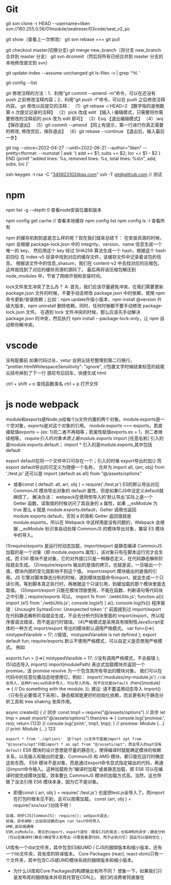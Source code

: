 # Git

git svn clone -r HEAD --username=liken svn://160.255.0.56/01module/seatreser/03code/seat_v2_pc

git show（查看上一次修改）
git svn rebase === git pull

git checkout master(切换分支)
git merge new_branch（将分支 new_branch 合并到 master 分支）
git svn dcommit（然后将所有已经合并到 master 分支的本地修改提交到 svn）

git update-index --assume-unchanged
git ls-files -v | grep '^h\ '

git config --list

git 修改注释的方法：1、利用“git commit --amend -m”命令，可以在还没有 push 之前修改注释内容；2、利用“git push -f”命令，可以在 push 之后修改注释内容。
git 修改以前提交的注释：
（1）git rebase -i HEAD~2 【数字指的是倒数第 n 次提交记录的注释】
（2）pick 改成 edit 【输入 i 编辑模式，只需要将你需要修改的注释前的 pick 改为 edit 即可】
（3）Esq 【退出编辑模式】
（4）:wq 【保存退出】
（5）git commit --amend 【同上有提示，第一行进行你真正需要的修改, 修改完后，保存退出】
（6）git rebase --continue 【退出后，输入最后一步】

git log --since=2022-04-27 --until=2022-06-21 --author="liken" --pretty=tformat: --numstat | awk '{ add += $1; subs += $2; loc += $1 - $2 } END {printf "added lines: %s, removed lines: %s, total lines: %s\n", add, subs, loc }'

ssh-keygen -t rsa -C "345823102@qq.com"
ssh -T git@github.com // 测试

# npm
npm list -g --depth 0 查看node安装位置和版本

npm config get cache // 查看本地缓存
npm config list
npm config ls -l 查看所有

npm 的缓存机制到底是怎么样的呢？现在我们就来总结下：
在安装资源的时候，npm 会根据 package-lock.json 中的 integrity、version、name 信息生成一个唯一的 key。
然后用这个 key 经过 SHA256 算法生成一个 hash，根据这个 hash前四位 在 index-v5 目录中找到对应的缓存文件，该缓存文件中记录着该包的信息。
根据该文件中的信息_shasum，我们在 content-v2 中去找对应的压缩包，这样就找到了对应的缓存资源的源码了。
最后再将该压缩包解压到 node_modules 中，节省了网络开销和安装时间。

lock文件发生冲突了怎么办？
A: 首先，我们应该尽量避免冲突，在我们需要更新 package.json 文件的时候，不要手动去修改 package.json 中的依赖，使用 npm 命令更新/安装依赖；比如：npm update升级小版本、npm install @version 升级大版本、npm uninstall 删除依赖。同时，任何时候都不要手动修改 package-lock.json 文件。
在遇到 lock 文件冲突的时候，那么应该先手动解决 package.json 的冲突，然后执行 npm install --package-lock-only，让 npm 自动帮你解冲突。

# vscode

没有配置前 如果代码过长，vetur 会把尖括号整理到第二行换行， "prettier.htmlWhitespaceSensitivity": "ignore", //包裹文字时候结束标签的结尾尖括号掉到了下一行
感叹号后回车，快捷生成 html

ctrl + shift + o 查找函数类名
ctrl + p 打开文件

# js  node webpack
module和exports是Node.js给每个js文件内置的两个对象。module.exports是一个空对象，exports是对这个对象的引用。
module.exports === exports，若直接赋值exports = {ex: 1}则二者不再相等；若属性赋值exports.ex = 1，则二者继续相等。
*require引入的对象本质上是module.exports*
import [任意名称] 引入的是module.exports.default； import * 引入的是module.exports,其中包括default

export default在同一个文件中只可存在一个；引入的时候 export导出的加{} 而export default导出的可定义为随便一个名称，
合并为 import all, {arr, obj} from './test.js' 还可以是 import {default as all} from "@/assets/options"
* 或者const { default: all, arr, obj } = require('./test.js')  ES的默认导出对应 CommonJS 模块导出对象的 default 属性，但是如果CJS中没定义default就麻烦了。
解决办法：
webpack在使用侧导入的‘默认导出’实际上是一个 Getter 函数，读取值的时候访问了其自身的 a 属性，如果 __esModule 为 true 那么 a 就是 module.exports.default，Getter 调用也返回 module.exports.default，否则 a 的值和 Getter 返回值就是 module.exports。所以在 Webpack 中这样用是没有问题的，Webpack 会根据 __esModule 标识来自动处理 CommonJS 的模块导出对象，兼容 ES 模块中的导入。

(1)require/exports 是运行时动态加载，import/export 是静态编译
CommonJS 加载的是一个对象（即 module.exports 属性），该对象只有在脚本运行完才会生成。而 ES6 模块不是对象，它的对外接口只是一种静态定义，在代码静态解析阶段就会生成。
(2)require/exports 输出的是值的拷贝。也就是说，一旦输出一个值，模块内部的变化就影响不到这个值。
import/export 模块输出的是值的引用。JS 引擎对脚本静态分析的时候，遇到模块加载命令import，就会生成一个只读引用。等到脚本真正执行时，再根据这个只读引用，到被加载的那个模块里面去取值。
(3)import/export 只能在模块顶层使用，不能在函数、判断语句等代码块之中引用；require/exports 可以。
   import fs from  './webUtils.js';
   function a(){
    import {e1} from './webUtils.js';
    console.log(e1)
   }
   a();
   console.log(fs())
程序报错：Uncaught SyntaxError: Unexpected token '{'
前面提到过 import/export 在代码静态解析阶段就会生成，不会去分析代码块里面的 import/export，所以程序报语法错误，而不是运行时错误。
(4)严格模式是采用具有限制性JavaScript变体的一种方式
import/export 导出的模块默认调用严格模式。
var fun=()=>{
    mistypedVaraible = 17; //报错，mistypedVaraible is not defined
};
export default fun;
require/exports 默认不使用严格模式，可以自定义是否使用严格模式。 例如

exports.fun = ()=>{
 mistypedVaraible = 17; //没有调用严格模式，不会报错
};
(5)动态导入 import()
import(modulePath) 表达式加载模块并返回一个 promise，该 promise resolve 为一个包含其所有导出的模块对象。
我们可以在代码中的任意位置动态地使用它。例如：
import('/modules/my-module.js') ```//动态导入，这种Promise的异步导入，可以导入所有，而不仅仅是default```
  .then((module) => {
    // Do something with the module.
});
建议: 请不要滥用动态导入 import()（只有在必要情况下采用）。静态框架能更好的初始化依赖，而且更有利于静态分析工具和 tree shaking 发挥作用。

async created() {
    // 同步
    const tmp1 = require("@/assets/options")
    // 异步
    let tmp = await import("@/assets/options").then(res => {
      console.log('promise:', res);
      return (123)
    })
    console.log('print:', tmp1, tmp);
  }
// promise: Module {…}
// print: Module {…} 123

```export * from './options'  这个opt.js文件不能被import opt from "@/assets/opt"只能import * as opt from "@/assets/opt"，而且导入的opt没有default```
ES6 模块的设计思想是尽量的静态化，使得编译时就能确定模块的依赖关系，以及输入和输出的变量。CommonJS 和 AMD 模块，都只能在运行时确定这些东西。
ES6 模块不是对象，而是通过export命令显式指定输出的代码，再通过import命令输入。这种加载称为“编译时加载”或者静态加载，即 ES6 可以在编译时就完成模块加载，效率要比 CommonJS 模块的加载方式高。当然，这也导致了没法引用 ES6 模块本身，因为它不是对象。
- 即便const { arr, obj } = require('./test.js')  也是把test.js全导入了。而import在打包时根本见不到，且可以按需加载。
const {arr, obj } = require('xxx/xxx')功效不明！

``` 
后端，同步CJS[CommonJS]: require(); webpack语法;
前端，异步AMD：比如测试模式npm run test中的导入
UMD,前后端通用
ESM,esModule, 常见的import，export语句：既有CJS的简洁；也有AMD的异步；静态分析（可以在编译时(静态)确定导入和导出-只需查看源代码，而不必执行它）因此可以摇树优化；
```
UI库有一个dist文件夹，其中包含ES和UMD / CJS的捆绑版本和缩小版本，还有一个lib文件夹，具有库的转译版本。
Core Packages (react, react-dom)只有一个文件夹，其中包含CJS或UMD模块系统的捆绑版本和缩小版本。
* 为什么UI库和Core Packages的构建输出有所不同？
想象一下，如果我们只是发布库的捆绑版本并将其托管在CDN上。 我们的消费者将直接在<script/>标签中使用它。 现在，如果我的使用者想使用<el-Button>组件，则他们必须加载整个UI库。 另外，在浏览器中，没有可以解决摇树问题的捆绑器，最终我们会将整个UI库代码发送给我们的使用者。 如果我们只是简单地将src转换为lib并将该lib托管在CDN上，那么我们的使用者可以得到他们想要的任何东西而没有任何额外开销。
* 核心软件包永远不会通过<script/>标记使用，因为它们必须是主应用程序的一部分。 因此，我们可以安全地发布这些软件包的捆绑版本(UMD，ES)，并将构建系统交给消费者。
例如，他们可以使用UMD变体而不使用摇树，或者如果捆绑器能够识别并获得摇树的好处，则可以使用ES变体。
// CJS require      const Button = require("uilibrary/button");
// ES import        import {Button} from "uilibrary";
将package.json的module字段设置为指向module的ES版本(PS：它有助于摇晃树)。 ？
字段"main": "lib/xr-ui.umd.min.js",  // 指向UMD/CJS

用babel把代码文件转成commonjs或者esm就好了。不要使用webpack打包成一个js文件，否则无法按需加载。
babel只编译而不链接（bundle）。

import moment from 'moment';
export default () => moment().format("YYYY Do MM");

* babel情况下，module引用并没有被替换为实际的“moment”的代码， 而是单纯的将esm格式的模块引用转化为cjs格式的模块引用，而具体“moment”这个模块应该从哪里解析， 里面有什么内容， 应该以什么方式返回给moment这个变量， babel并不负责处理。这段代码在node.js环境中执行是没问题的(假设通过npm安装了moment)， 但是在浏览器中是执行不起来的。
* webpack的定位可以理解为传统编译器中的链接器(linker)的角色。webpack的输入为一个个es module(或者其他的资源文件， 如css， image， ```被对应的loader转化为可执行的es module```)，输出将各个module合并在一起的“bundle”。 
这里面/******/开头的行均为webpack用来实现module引用的样板代码（这段代码具体的分析可以参考https://github.com/ronami/minipack），可以认为是webpack对于es module标准的“实现”（因为浏览器还没有实现es module）。

```babel和webpack做的事情有一部分重叠， 例如都将js转化为ast并且做了一些transform， 然后再输出各自的目标代码。 但是两者的分工有所不同， babel主要做es语法的转换，确保最新的来的es特性能够以最快的速度deliver到开发者手中， 但是不负责模块的组合。 webpack更多的是将输入的各个模块用自己内部的一套逻辑将代码“链接”起来， 起胶水的作用， 并且目标是输出可以直接在浏览器中执行的代码。```

*** 箭头函数 ***
没有arguments，有...rest。无法通过 apply、call、bind 改变this指向。
1. 对象方法中，不适用箭头函数
getName1()通过箭头函数定义，而箭头函数是没有自己的this，会继承父作用域的this。
const obj = {
    name: '张三',
    getName() {
        return this.name
    },
    getName1: () => {
        return this.name
    }
}
因此obj.getName1()执行时，此时的作用域指向window，而window没有定义age属性，所有报空。
2. 原型方法中，不适用箭头函数。
3. 构造函数也不行！
构造函数是通过 new 关键字来生成对象实例，生成对象实例的过程也是通过构造函数给实例绑定 this 的过程，而箭头函数没有自己的 this。因此不能使用箭头作为构造函数，也就不能通过 new 操作符来调用箭头函数。
4. 动态上下文中的回调函数，比如绑定click事件。
5. Vue 生命周期和 method 中也不能使用箭头函数
Vue 本质上是一个对象，我们说过对象方法中，不适用箭头函数。他的本质上的和对象方法中，不适用箭头函数是一样的。
那么我有一个问题：Vue不行，作为大热框架之一的 react 行吗？
回答是：react 行
因为 Vue组件本质上是一个 JS 对象；React 组件（非Hooks）他本质上是一个 ES6 的 class
class中的方法如果是普通函数方法，该方法会绑定在构造函数的原型上；但是如果方式是箭头函数方法，该方法会绑定在构造函数上。通过上述方式调用class中的方法，无论是箭头函数方法还是普通函数方法，方法中的this都指向实例对象。

<!-- 在两个互斥的radio中，一定要有相同的name值，不然不能互斥选择。 -->
        <input type="radio" name="sex" v-model="sex" value="男" />男
        <input type="radio" name="sex" v-model="sex" value="女"/>女

data {sex: ''},
原文链接：https://blog.csdn.net/MelodyFreedom/article/details/117514664


scrollTop一直为零可能是根本没有滚动，父元素高度大于子元素。若考虑兼容应当使用 document.documentElement.scrollTop || document.body.scrollTop || window.pageYOffset


childNodes 不是数组，而是类数组，所以没有 filter 函数，要转一下 arr。默认元素宽度 33%，如果是两个元素就 50%平分宽度。
setWidth() {
let dom = document.getElementById('prAuditTabs');
if (this.num == '2' && dom) {
let nodes = dom.childNodes;
var arr = Array.prototype.slice.call(nodes, 0);
let li = arr && arr.filter(n => n.nodeName === 'LI') || [];
li.forEach(l => {
l.style.width = "50%"
})
}
}

*** 复制到剪切板的两种方法 ***
      if (navigator && navigator.clipboard && navigator.clipboard.writeText) {
        navigator.clipboard.writeText(text).then(
          function () {
            console.log('Async: Copying to clipboard was successful!');
          },
          function (err) {
            console.error('Async: Could not copy text: ', err);
          }
        );
      } else {
        const input = document.createElement('input');
        document.body.appendChild(input);
        input.setAttribute('value', text);
        input.select();
        if (document.execCommand('copy')) {
          document.execCommand('copy');
          console.log('复制成功');
        }
        document.body.removeChild(input);
      }

/** Function: 导出二进制流文件 */
const exportFile = function (url, isGet, params, fileName, fileType) {
    Axios({
      url: window.g.ApiUrl2 + url,
      method: isGet ? "GET" : "POST",
      responseType: "blob",
      headers: {
        IDSTGC: getCookie("IDSTGC") || "7449714c09c049b693c2c03b6ffb2086"
      },
      data: params
    }).then(res => {
      let url = window.URL.createObjectURL(res.data);
      let link = document.createElement("a");
      link.href = url;
      link.style.display = "none";
      link.setAttribute("download", fileName + "." + fileType);
      document.body.appendChild(link);
      link.click();
      document.body.removeChild(link);
      window.URL.revokeObjectURL(url);
    });
}
// 原生js下载二进制流
function d(type) {
  let xmlResquest = new XMLHttpRequest();
  //   let url = location.protocol + '//' + location.host + urls + `dataAnalysis/${type}DataExcel`;
  let url = location.protocol + '//' + location.host + urls + `dataAnalysis/${type}DataExcel?data=`;
  let param = JSON.stringify({ page: 1, start: 0 });
  url += encodeURIComponent(param);
  let fileName = type + '统计';
  xmlResquest.open('get', url, true);
  xmlResquest.responseType = 'blob';
  xmlResquest.timeout = 0; // 设置超时时间
  xmlResquest.onload = function (oEvent) {
    const content = xmlResquest.response;
    // 因为可能后端可能会传递json格式的报错信息，所以在接收信息的时候需要判断一下是否是json文件。如果是json文件，则为报错信息。不是json文件就是正常文本信息
    let fileReader = new FileReader();
    fileReader.onload = function () {
      try {
        let jsonData = JSON.parse(this.result); // 说明是普通对象数据，后台转换失败
        if (jsonData.code) {
        }
      } catch (error) {
        // 解析出错，可以下载，说明不是json对象
        // const elink = document.createElement('a');
        // elink.download = fileName;
        // elink.style.display = 'none';
        // const blob = new Blob([content]);
        // elink.href = URL.createObjectURL(blob);
        // document.body.appendChild(elink);
        // elink.click();
        // document.body.removeChild(elink);
        let url = window.URL.createObjectURL(content);
        let link = document.createElement('a');
        link.href = url;
        link.style.display = 'none';
        link.setAttribute('download', fileName + '.xlsx');
        document.body.appendChild(link);
        link.click();
        document.body.removeChild(link);
        window.URL.revokeObjectURL(url);
      }
    };
    fileReader.readAsText(content);
  };
  xmlResquest.send();
}

// 回到顶部
document.getElementsByTagName('html')[0].scrollTop = 0
1.document.body.scrollTop=document.documentElement.scrollTop=0 //页面滚动到顶部
2.document.body.scrollIntoView(true/ false)
3.document.getElementById('site-nav').scrollIntoView()
下面是一个小的例子：
// 每次切换标题栏都从第一个开始展示
document.querySelector('.infinite-scroll-component').scrollTo(0,0)
//选中当前想要回到 dom 元素，使用 scrollTo(0,0),实现能够在切换中始终保持第一栏在顶部显示。

// 下载
this.util.exportFile('learn/download', true, this.id, name, ext) // false 就是 params 对象。
let exportFile = function (url, isGet, params, fileName, fileType) {
Axios({
url: window.g.url + url,
method: isGet ? "GET" : "POST",
responseType: "blob",
headers: {
IDSTGC: getCookie("IDSTGC") || "4c94867cb4854ede8ce3121f4a2a037e",
},
data: params,
}).then((res) => {
let url = window.URL.createObjectURL(res.data);
let link = document.createElement("a");
link.href = url;
link.style.display = "none";
link.setAttribute("download", fileName + "." + fileType);
document.body.appendChild(link);
link.click();
document.body.removeChild(link);
window.URL.revokeObjectURL(url);
});
}

# jquery
$('selector1, selector2... , selectorN')    // 每一个选择器匹配到的元素合并后一起返回 (返回集合元素)
// 层次选择器
$('ancestor descentant')    // 选取ancestor元素里所有des(后代)元素  例: $('div span')
$('parent > child')    // 选取parent下的child(子)元素  例: $('div > span')  选取div元素下元素名是span的子元素
$('prev + next')    // 选择紧接在prev后面的next元素 例: $('.one + div') 选取class为one的下一个div同辈元素
==> 使用 next() 代替    例: $('.one').next('div')

$('prev ~ sblings')    // 选取prev元素之后的所有sblings元素  例: $('#two ~ div') 选取id为two的元素后面所有的div同辈元素
==> 使用 nextAll()代替  例: $('#two').nextAll('div')
// 过滤选择器
1.1 基本过滤选择器

:first  $('div:first')    // 获取第一个元素    选取所有div元素中第一个div元素
:last  $('div:last')    // 和上面相反
:not(selector)  $('input:not(.myClass)')    // 选取class不是myClass的input元素
:even  $('input:even')    // 选取索引是偶数的元素
:odd  $('input:odd')    // 选取索引是奇数的元素
:eq(index)  $('input:eq(1)')    // 选取索引等于index的元素
:gt(index)    // 选取索引大于index的元素
:lt(index)    // 选取索引小于index的元素
:header  $(':header')    // 选取所有的标题元素,例 h1 h2
:animated  $('div:animated')  // 选取当前正在执行动画的所有元素
:focus  $(':focus')    // 选取当前获取焦点的元素


1.2 内容过滤选择器

:contains(text)  $('div:contains('我')')    // 选取含有内容文本为 'text' 的元素
:empty  $('div:empty')    // 选取不包含子元素或者文本的空元素
:has(selector)  $('div:has(p)')    // 选取含有选择器所匹配元素的元素
:parent  $('div:parent')    // 选取含有子元素或者文本的元素    集合元素


1.3 可见性过滤选择器

:hidden    // 选取所有不可见的元素 display:none  input type=hidden   visivility:hidden等
$('input:hidden')    // 只选取input元素

:visible    // 选取所有可见的元素
$('div:visible')    // 选取所有可见的div元素

// 从DOM中删除所有匹配的元素
  $('ul li:eq(1)').remove()
* $('ul li').remove('li[title != 苹果]')    // title 不等于 苹果的 li 元素删除
// 和remove()一样, 也是从DOM中删除元素. 但需要注意: 这个方法不会把匹配的元素从jquery对象中删除
// 因而可以将来在使用这些匹配的元素, 与remove() 不同的是, 所有绑定的事件, 附加数据会保留下来
// 当需要移走一个元素，不久又将该元素插入DOM时，这种方法很有用。
* $('ul li:eq(1)').detach()

// 严格来说: empty()并不是删除节点, 而是清空节点, 它能清空元素中的所有后代节点
  $('ul li:eq(1)').empty()    // 清除的是li元素里的文本
// 如果单击<li>元素后需要在复制一个<li>元素, 可以使用clone() 方法来完成
$('ul li').click(function(){
  $(this).clone().append('ul')
})
 $(this).clone(true).appendTo('body')    // 在clone中加个true, 含义是复制元素的同时复制元素中所绑定的事件,因此该元素的副本也同样具有复制功能 

* tmpl:
$('#obj1').appendTo($('#obj2')) 这个是将 $('#obj1')) 插入到 $('#obj2') 中作为最后一个元素 
$('#obj1').prependTo($('#obj2')) 这个是将 $('#obj1')) 插入到 $('#obj2') 中作为第一个子元素。
$('#obj1').append($('#obj2')) 这个要注意方向了， 是将$('#obj2') 插入到 $('#obj1')作为最后一个元素，或者说是在$('#obj1')最后面添加子元素$('#obj2')
————————————————
 this是html元素，$(this)是变量名。$(this)=jquery(this)返回的是一个jQ对象。
 this是dom对象不可以直接使用jQ中的方法，通过$(this)转换为jQ对象就可以使用jQ中的方法了。
 如下：this使用siblings()时会报错,而转为$(this)就可以使用该方法了。
// bind events  
$('.param-list .remove-param').live('click', function(){ 
  $(this).parent().remove(); 
  return false; 
}); 
————————————————
 
var $test_a = $(".test :hidden");//带空格的jQuery选择器 
上面这段代码是选取class为“test”的元素里面的隐藏元素。（后代选择器）
 
var $test_b = $(".test:hidden");//不带空格的jQuery选择器 
这上面的代码则是选取隐藏的class为“test”的元素
 
$("select :selected");//这样才是正确的 
$("select:selected").length;//不管任何时候，这个选择器都取不到元素，这个length必然是0 
 
$("input :checked").length;//不正确的用法。不管任何时候，这个选择器都取不到元素，这个length必然是0 
$("input:checked");//这样才是正确的 


# vant

预览图片：
import { ImagePreview } from 'vant';
ImagePreview({images: [url], showIndex: false});

<van-overlay :show="true">
    <div class="loading" @click.stop>
      <van-loading size="36px" vertical>加载中...</van-loading>
    </div>
</van-overlay>

# Vue
vue info
vue create 项目名
vue -V  全局vue-cli的版本
npm list vue  当前项目与vue相关的依赖

beforeCreate在这个生命周期函数中无法通过vm访问到data中的数据、methods中配置的方法，所以这里的this不是vm。
created：在这个生命周期函数中可以通过vm访问到data中的数据、methods中配置的方法（在内存中），所以这里的this是vm。
与 2.x 版本生命周期相对应的组合式 API：
beforeCreate -> 使用 setup()
created -> 使用 setup()
beforeMount -> onBeforeMount
mounted -> onMounted
beforeUpdate -> onBeforeUpdate
updated -> onUpdated
beforeDestroy -> onBeforeUnmount
destroyed -> onUnmounted
errorCaptured -> onErrorCaptured
————————————————


v-show的直接子组件created不执行，要用watch监视传给子组件的参数来执行，$refs['child'].fun的执行也可能不及时。

import Loading from '../components/loading'
// 方法一：name 是组件的名字
Vue.component(Loading.name, Loading)
` // 方法二：前提是 Loading 有提供 install 这个方法  `
Vue.use(Loading);

<counter v-model:count="count"></counter>
子组件： name: 'Counter',
  props: ['count'],
  emits: ['update:count']
<!-- 多个`v-model`绑定、 -->
<vModelText v-model:text="data1" v-model:num.numReg="numData">  </vModelText>
  props:['text','num','numModifiers'],
  emits:['update:text','update:num'],
   this.$emit('update:num',val)
.sync可以绑定多个父组件的变量


'@': resolve('src'),
img: "@/../static/images/quanbu",
或者   'st@tic': resolve('static'),
img: "st@tic/images/quanbu",

webpack的process.env需要自己配置：      
    new webpack.DefinePlugin({
      'process.env': require('../config/dev.env')
    }),
vue.config.js有模式的概念，所以不用专门设置env，vue-cli-service serve 默认是development。也可以直接用--mode指定：   "serve": "vue-cli-service serve --mode production",
有了模式就不用每次打包时都去更改 vue.config.js 文件了。比如在测试环境和生产环境， publicPath参数 （部署应用包时的基本 URL） 可能不同。遇到这种情况就可以在 vue.config.js 文件中，将 publicPath 参数设置为：
publicPath: process.env.BASE_URL
设置之后，再在各个 .env.[mode] 文件下对 BASE_URL变量 进行配置就行了，这样就避免了每次修改配置文件的尴尬。

prop是单向绑定，不能直接更改数据，只能由父组件传输过来。可以用父组件sync，子组件emit的方式修改。
解决办法：
1、可以在子组件中 声明一个中间变量（value），把父组件传过来的值(item)赋值给中间变量(value),当单选切换时修改的数据为value,就不会报错
2、使用.sync修饰符与$emit(update:xxx)
父组件
<comp :item.sync="item"></comp>
子组件
this.$emit('update:item',data)
————————————————
props写在路由里，可以让组件不必通过$route传参，实现解耦，使其不必捆绑在某些url或父组件里。

provide---inject跨级传参

computed: {
    tempCountPlusTempCount2() { 
          return this.tempcount+this.tempcount2
    }, 
    ...mapState(['count','name']), // 映射 this.count 为 store.state.count
    ...mapState({
        nameAlias: 'name', // string   映射 this.nameAlias 为 store.state.name的值
* // 用普通函数this指向vue实例,但是在箭头函数中this就不是指向vue实例了，所以这里必须用普通哈数
        countplustempcount: function (state) { 
          return this.tempcount + state.count
        },
        countplustempcount2 (state) {
          return this.tempcount2 + state.count
        } 
    })
}



1、在组件标签上绑定的事件是自定义事件，在组件模板里绑定的事件才是原生的事件。（自定义事件可以通过在子组件中通过this.$emit去触发，但是这样太麻烦）
2、给组件标签上的事件添加‘.native’修饰符，就可以使事件变为原生点击事件而不再是自定义事件。


el-form的validator必须每一个if-else都有callback，否则流程中断。
  validator: (r, v, cb) => { // rule, value, callback
              if (!this.form.eatstarttime || !this.form.eatendtime) {
                return cb(new Error("请选择用餐日期"));
              } else if (!this.form.eatstarttype || !this.form.eatendtype) {
                return cb(new Error("请选择用餐类型"));
              } else {
                cb();
              }
            }
复杂属性的设置  <el-form-item  :prop="`attrList[${index}].attrv`">
单个属性的校验  this.$refs['form'].validateField('baseList', valid => {})
表单中的输入框无法输入，则要 @input=$forceUpdate() ！关键是form里没有预先定义这个属性！

el-input 嵌套层级太多导致无法输入时（比如在el-form-item中），可以使用   @input=$forceUpdate //强制刷新

el-checkbox 的勾选框颜色，不能用逗号来统一设置一组值，只能一个个值的设置：
/deep/ .el-checkbox**input.is-checked .el-checkbox**inner {
background-color:#00B09B;
border-color:#00B09B;
}
/deep/ .el-checkbox**input.is-indeterminate .el-checkbox**inner {
background-color:#00B09B;
border-color:#00B09B;
}
/deep/ .el-checkbox**input.is-checked + .el-checkbox**label {
color: #00B09B;
}
/deep/ .el-checkbox.is-bordered.is-checked{
border-color: #00B09B;
}
/deep/ .el-checkbox**input.is-focus .el-checkbox**inner{
border-color: #00B09B;
}

移动端 el-table 在数据请求后，固定列错位，解决办法就是让 table 重新布局。官方提供了 doLayout 方法。
按照这个方法在请求得到数据的时候，用 nextTick 对 table 的 DOM 重新渲染。
this.$nextTick(() => {
        // el-table加ref="multipleTable"
        this.$refs.multipleTable.doLayout();
});
试了下不生效，说明是别的问题。查看了表格中的最后一列，发现该列的宽度设置的较低，内存已经越出，导致每行错位。将该列的宽度调宽。恢复正常。

el-table多个属性在一个prop里，用逗号隔开。

合并某些行或列，灵活设置合计。
objectSpanMethod({ row, column, rowIndex, columnIndex }) {
      if (this.applyInfoForm.resArr && this.applyInfoForm.resArr.length) {
        if (rowIndex === this.applyInfoForm.resArr.length - 1) {
          if (columnIndex === 0) {
            //定位到6行0列的ID，告诉该单元格合并1行4列
            return [1, 4];
          } else if (columnIndex === 4) {
            return [1, 1];
          } else {
            //定位到6行其他列，告诉该单元格不显示
            return [0, 0];
          }
        }
      }
    }

$nextTick转化pdf：
  transToPdf(title, domID, _this) {
    const loading = _this.$loading({
lock: true,
text: '下载中',
spinner: 'el-icon-loading',
background: 'rgba(0, 0, 0, 0.7)'
});

    let element = document.getElementById(domID); // 这个dom元素是要导出pdf的div容器
    html2Canvas(element).then(function(canvas) {
      var contentWidth = canvas.width;
      var contentHeight = canvas.height;

      //一页pdf显示html页面生成的canvas高度;
      var pageHeight = contentWidth / 592.28 * 841.89;
      //未生成pdf的html页面高度
      var leftHeight = contentHeight;
      //页面偏移
      let position = 0;
      //a4纸的尺寸[595.28,841.89]，html页面生成的canvas在pdf中图片的宽高
      var imgWidth = 555.28;
      var imgHeight = 592.28 / contentWidth * contentHeight;

      var pageData = canvas.toDataURL('image/jpeg', 1.0);

      // 分页
      var pdf = new JsPDF('', 'pt', 'a4');
      // var pdf = new JsPDF('', 'pt', [contentWidth, contentHeight]); //不分页
      // pdf.addImage(pageData, 'JPEG', 0, 0, contentWidth, contentHeight);

      //有两个高度需要区分，一个是html页面的实际高度，和生成pdf的页面高度(841.89)
      //当内容未超过pdf一页显示的范围，无需分页
      if (leftHeight < pageHeight) {
        pdf.addImage(pageData, 'JPEG', 20, 0, imgWidth, imgHeight);
      } else {
        while (leftHeight > 0) {
          pdf.addImage(pageData, 'JPEG', 0, position, imgWidth, imgHeight)
          leftHeight -= pageHeight;
          position -= 841.89;
          //避免添加空白页
          if (leftHeight > 0) {
            pdf.addPage();
          }
        }
      }
      pdf.save(title + '.pdf');
      loading.close();
      _this.isDomShow = false;
    });

}

路由传递数组参数：
this.$router.push({
          path: '/irrgate-manage/audit/audit/batch',
          query: { data: JSON.stringify(this.checkedList)},
        });
this.checkedList = JSON.parse(this.$route.query.data);

// iframe 内部输入框校验（富文本）,如果跨了子域，要在父页面跟子页面都设置 document.domain,值都是域名，不要前面的 www 什么的
mounted() {
let \_this = this;
let frame = document.getElementsByClassName("ke-edit-iframe");
if (frame && frame.length) {
let w = frame[0].contentWindow; // 获取 iframe 内部 body
let b = w.document.body;
let MutationObserver =
window.MutationObserver ||
window.webkitMutationObserver ||
window.MozMutationObserver;
\_this.mutationObserver = new MutationObserver(function (mutations) {
let tmp = \_this.transHtml(); // 给 editForm.dhtml 赋值
\_this.$refs.editForm.validate((valid) => {})
});
// 开始监听 iframe 内部元素变动
\_this.mutationObserver.observe(b, {
childList: true, // 子节点的变动（新增、删除或者更改）
attributes: true, // 属性的变动
characterData: true, // 节点内容或节点文本的变动
subtree: true, // 是否将观察器应用于该节点的所有后代节点
attributeFilter: ["class", "style"], // 观察特定属性
attributeOldValue: true, // 观察 attributes 变动时，是否需要记录变动前的属性值
characterDataOldValue: true, // 观察 characterData 变动，是否需要记录变动前的值
});
}
},
beforeDestroy() {
this.mutationObserver.disconnect(); // 此处以后的不再监听
},

// 对于 editForm.content.totalScore，如何设置校验规则。
<el-col :span="12">
<el-form-item label="总分" prop="totalScore"></el-form-item>
<el-form-item prop="content.totalScore" style="margin-left: -100px" :rules="rules.totalScore">
<el-input
                v-model="editForm.content.totalScore"
                disabled
              ></el-input>
</el-form-item>
</el-col>
let validateZero = (rule, val, callback) => {
if (val == "0") {
return callback(new Error("总分不能为零!"));
} else {
return callback();
}
};
totalScore: [
{ required: true, validator: validateZero, trigger: "change" },
],

computed: {
      // 控制显示的内容
      computedTxt() {
        return function(value) {  // computed带参数
          return this.methodGetByteLen(value, 20)
        }
      }
}

computed 的值不能给 data 赋值，computed 时还没有 this 呢。因为 data 里的数据是在 mouted 中执行函数才获取到数据，是在 computed 之后，所以在第一次 computed 计算时，data 中数据还是空的，所以 computed 找不到 data 里的数据。
computed里的匿名函数是找不到this的，function可以。

watch 数组 list，可以 computed: {
newList(){
return JSON.parse(JSON.stringify(this.list)) // 深拷贝依赖
}
},
watch: {
newList(newVal, oldVal) {
console.log(newVal， this.list)
console.log(oldVal)
},
},

change 事件中，editForm 的属性已改变，若要拿到旧值，就得用 watch:
watch: {
'editForm.type': {
handler(oldVal, newVal) {
console.log(oldVal, newVal);
},
deep: true // 引用类型数据，需要进行深度监听模式，不然无法进行触发回调
}
},

# Token
Token 其实就是访问资源的凭证。
一般是用户通过用户名和密码登录成功之后，服务器将登陆凭证做数字签名，加密之后得到的字符作为token。

它在用户登录成功之后会返回给客户端，客户端主要有这么几种存储方式：

1．存储在localStorage 中，每次调用接口的时候都把它当成一个字段传给后台

2．存储在cookie 中，让它自动发送，不过缺点就是不能跨域

3．拿到之后存储在 localStorage 中，每次调用接口的时候放在 HTTP 请求头的 Authorization 字段里

所以token 在客户端一般存放于 localStorage、cookie 或  sessionStorage 中。

将token存放在webstroage中，可以通过同域的js来访问。这样会导致很容易受到 XSS攻击，特别是项目中引入很多 第三方js类库的情况下。如果js脚本被盗用，攻击者就 可以轻易访问你的网站，webStroage作为一种储存机制，在传输过程中不会执行任何安全标准。

XSS攻击：cross-site Scripting (跨站脚本攻击） 是一种注入代码攻击。恶意攻击者在目标网站生注入script代码，当访问者浏览网站的时候通过执行注入的script代码达到窃取用户信息，盗用用户身份等。
网站中包含大量的动态内容以提高用户体验，比过去要复杂得多。所谓动态内容，就是根据用户环境和需要，Web应用程序能够输出相应的内容。动态站点会受到一种名为“跨站脚本攻击”（Cross Site Scripting, 安全专家们通常将其缩写成XSS,原本应当是css，但为了和层叠样式表（Cascading Style Sheet,CSS ）有所区分，故称XSS）的威胁，而静态站点则完全不受其影响。

将token存放在cookie中可以指定httponly，来防止被javascript读取，也可以指定secure ，来保证token只在HTTPS下传输。缺点是不符合Restful 最佳实践，容易受到CSRF攻击。
CSRF跨站点请求伪造(Cross-Site Request Forgery)，跟XSS攻击一样，存在巨大的危害性。简单来说就是恶意攻击者盗用已经认证过的用户信息，以用户信息名义进行一些操作（如发邮件、转账、购买商品等等）。由于身份已经认证过，所以目标网站会认为操作都是真正的用户操作的。CSRF并不能拿到用户信息，它只是盗用的用户凭证去进行操作。
————————————————


# 算法
尾调用消除(Tail Call Elimination)或尾调用优化(Tail Call Optimization, TCO)。尾调用优化让位于尾位置的函数调用跟goto语句性能一样高，也因此使得高效的结构编程成为现实。
然而，对于C++等语言来说，在函数最后 return g(x); 并不一定是尾递归——在返回之前很可能涉及到对象的析构函数，使得 g(x) 不是最后执行的那个。这可以通过返回值优化来解决。

递归用于解决某些问题，比如深层遍历等问题很有效，但是用不好很容易导致栈溢出错误（stack overflow），就算不发生栈溢出，使用不善则会导致严重的性能问题。

我们知道，函数调用会在内存形成一个“调用记录”，又称为“调用帧”（call frame），保存调用位置和内部变量等信息。递归导致的一系列嵌套函数的调用，会产生一系列的调用帧，所有的调用帧就形成了一个“调用栈”（call stack）。调用帧是保存在内存中的，当调用帧足够多的时候，就会出现栈溢出错误。

首先，我们来看看阶乘的递归函数：
// 仅限非严格模式
function factorial(n) {
    if (n <= 1) return 1
    return n * arguments.callee(n-1)
}
 
// 严格模式和非严格莫是都可用
var factorial = function f(n){
    if (n <= 1) return 1
    return n * f(n-1)
}
总结来说，递归有可能导致的问题主要有两个：比较差的性能问题和栈溢出错误。
什么是尾递归？如果函数尾调用自身就成为尾递归。

上述的例子，显然不属于尾递归，很明显可以看出，return 后面的语句并不只是函数的调用，还有乘法操作，故不属于尾递归。
如何将优化之前的的表达式变成只有函数的调用而不包含其它额外的操作呢？
我们就把函数返回的结果记为total，那么不妨在函数factorial加上第二个参数total，即把函数此次调用返回的结果当作第二个参数。
# 尾递归可以保证函数执行时内存中始终只保留一个调用帧，这将永远不会发生栈溢出错误，也不会造成差的性能问题。前提是尾部只有一个函数调用，那么递归时就可以都覆盖到这个函数帧上。
# 尾调用优化，尾调用是指某个函数的最后一步（不一定是出现在函数的尾部）是“纯粹地”调用另一个函数；而尾调用优化就是只保留内部函数的调用帧，节省内存。尾递归，尾调用自身，相当于普通的递归，由于只存在一个调用帧，不会发生“栈溢出”。
// 阶乘尾递归之前
function factorial(n) {
    if (n <= 1) return 1
    return n * factorial(n-1)
}
# 数学归纳法必须先确保 1，2都正确，才能假定n=m时成立，证明n=m+1也成立。
// 尾递归之后
function factorial(n, total = 1) {
    if (n <= 1) return total
    return factorial(n-1, n * total)
}

将著名的斐波那契数列进行尾递归优化：
优化之前：
function getFibo(n) {
    if (n <= 2) return 1
    return getFibo(n-1) + getFibo(n-2)
}
很明显，这不是尾递归。

首先结果依赖前两项计算的结果，所以函数需要再额外添加两个参数，这两个参数分别是前两项的计算结果，类比上面的阶乘例子，我们暂且把上一项的计算结果和本次的计算结果分别记为a1和a2，由于本次计算的结果被我们记为了a2，所以当n<=2时，return 后面应该是a2了，即第一行和第二行代码就变为了：

function getFibo(n, a1, a2){
    if (n <= 2) return a2
类比上面的例子，也很容易得到第三行的代码：首先第一个参数 n - 1 不变，因为改变后的函数的第一个参数是n。接下来第二个和第三个参数是我们添加上去的，最简单直接的方法还是令 n = 3，当n = 3 时，上一次结算的结果由第二行代码可知为a2，所以return 后面的函数的第二个参数确定下来了，即为a2，那么当 n = 3 时，本次计算的结果是多少呢，由第一行和第二行代码结合来看，可知当 n = 1 时的上一次计算结果为a1，那么我们可得当 n = 2 时的计算结果为 a2，故return 后面的表达式的第三个参数就为 a1 + a2，所以第三行代码就变成了：
    return getFibo2(n-1, a2, a1 + a2); *** // 要保证尾调用里含有计算表达式，同时用if语句保证开头常量正确，再归纳总结。 ***

function getFibo(n, a1 = 1, a2 = 1){
    if (n <= 2) return a2
    return getFibo2(n-1, a2, a1 + a2)
}
————————————————
原文链接：https://blog.csdn.net/weixin_40920953/article/details/87392754


# POST/GET
1.前端向后端传输数据时，有get和post两种：
如果是get传输，直接传在url后；如果是post传输，则在请求体body中传输。HTTP请求中的get请求和post请求参数的存放位置是不一样的。

2.在body中的数据格式（post请求）：
一种是 json 数据格式，另一种是 字符串。具体要用哪种格式取决于后端入参的格式

如果后端接收json数据类型，post 的 headers 需要设置 { ‘content-type’: ’application/json’ }，传给后端的数据就形如 { ‘name’:’edward’, ‘age’:’25’ }
如果后端接收的是（表单）字符串类型，post 的 headers 需设置 { ‘content-type’: ’application/x-www-form-urlencoded’ }，传输给后端的数据就形如 ‘name=edward&age=25’
multipart/form-data(一般用来上传文件)
为什么一般是给post请求设置content-type,get请求不需要设置吗？
get 请求一般没有消息体body，而content-type 是用来指定消息体的格式的

3.接口数据传输方式 form data、payload 和 Query String Parameters
POST提交数据有两种数据传输方式，这两种方式浏览器是通过Content-Type来进行区分：
如果是application/json或multipart/form-data的话，则为 request payload；json格式
如果是 application/x-www-form-urlencoded的话，则为formdata方式；字符串
如果是GET请求，则为Query String Parameters

qs.stringfy()是将对象序列化成URL的形式，以&进行拼接。安装axios即可使用qs。
axios默认数据格式为json,所以：
1.当后端需要接收json格式的数据时,post请求头不需要设置请求头，数据格式也不需要我们去转换(若数据已经是json)；
2.当后端需要接收字符串格式的数据时，我们需要给post请求头设置{ ‘content-type’: ’application/x-www-form-urlencoded’ }，
axios.defaults.headers.post['Content-Type'] = 'application/x-www-form-urlencoded';
这个时候如果我们传的入参是一个 js 对象，这时候我们就需要用 qs 转换数据格式

let  data = { name: 'edward', age: '25' }
前者：JSON.stringfy(data)  //  ”{ 'name' : 'edward' , 'age' : '25' }”
后者：qs.stringfy(data)  // 'name=edward&age=25'

